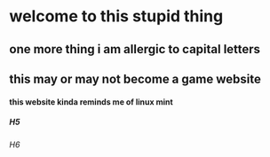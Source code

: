 # welcome to this stupid thing
## one more thing i am allergic to capital letters
## this may or may not become a game website
#### this website kinda reminds me of linux mint
##### H5
###### H6

